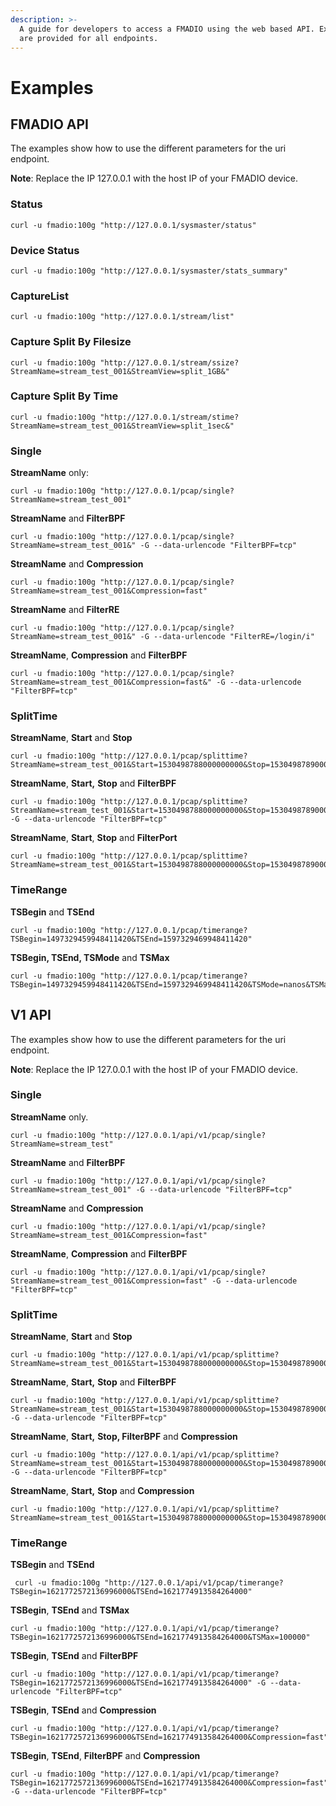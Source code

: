 ```yaml
---
description: >-
  A guide for developers to access a FMADIO using the web based API. Examples
  are provided for all endpoints.
---
```


# Examples

## FMADIO API

The examples show how to use the different parameters for the uri endpoint. 

**Note**: Replace the IP 127.0.0.1 with the host IP of your FMADIO device.

### Status

```text
curl -u fmadio:100g "http://127.0.0.1/sysmaster/status"
```

### Device Status

```text
curl -u fmadio:100g "http://127.0.0.1/sysmaster/stats_summary"
```

### CaptureList

```text
curl -u fmadio:100g "http://127.0.0.1/stream/list"
```

### Capture Split By Filesize

```text
curl -u fmadio:100g "http://127.0.0.1/stream/ssize?StreamName=stream_test_001&StreamView=split_1GB&"
```

### Capture Split By Time

```text
curl -u fmadio:100g "http://127.0.0.1/stream/stime?StreamName=stream_test_001&StreamView=split_1sec&"
```

### Single

**StreamName** only:

```text
curl -u fmadio:100g "http://127.0.0.1/pcap/single?StreamName=stream_test_001"
```

**StreamName** and **FilterBPF**

```text
curl -u fmadio:100g "http://127.0.0.1/pcap/single?StreamName=stream_test_001&" -G --data-urlencode "FilterBPF=tcp"
```

**StreamName** and **Compression**

```text
curl -u fmadio:100g "http://127.0.0.1/pcap/single?StreamName=stream_test_001&Compression=fast"
```

**StreamName** and **FilterRE**

```text
curl -u fmadio:100g "http://127.0.0.1/pcap/single?StreamName=stream_test_001&" -G --data-urlencode "FilterRE=/login/i" 
```

**StreamName**, **Compression** and **FilterBPF**

```text
curl -u fmadio:100g "http://127.0.0.1/pcap/single?StreamName=stream_test_001&Compression=fast&" -G --data-urlencode "FilterBPF=tcp"
```

### SplitTime

**StreamName**, **Start** and **Stop**

```text
curl -u fmadio:100g "http://127.0.0.1/pcap/splittime?StreamName=stream_test_001&Start=1530498788000000000&Stop=1530498789000000000&"
```

**StreamName**, **Start,** **Stop** and **FilterBPF**

```text
curl -u fmadio:100g "http://127.0.0.1/pcap/splittime?StreamName=stream_test_001&Start=1530498788000000000&Stop=1530498789000000000&" -G --data-urlencode "FilterBPF=tcp" 
```

**StreamName**, **Start**, **Stop** and **FilterPort**

```text
curl -u fmadio:100g "http://127.0.0.1/pcap/splittime?StreamName=stream_test_001&Start=1530498788000000000&Stop=1530498789000000000&FilterPort=0"
```

### TimeRange

**TSBegin** and **TSEnd**

```text
curl -u fmadio:100g "http://127.0.0.1/pcap/timerange?TSBegin=1497329459948411420&TSEnd=1597329469948411420"
```

**TSBegin, TSEnd, TSMode** and **TSMax**

```text
curl -u fmadio:100g "http://127.0.0.1/pcap/timerange?TSBegin=1497329459948411420&TSEnd=1597329469948411420&TSMode=nanos&TSMax=1000000"
```

## V1 API

The examples show how to use the different parameters for the uri endpoint. 

**Note**: Replace the IP 127.0.0.1 with the host IP of your FMADIO device.

### Single

**StreamName** only.

```text
curl -u fmadio:100g "http://127.0.0.1/api/v1/pcap/single?StreamName=stream_test"
```

**StreamName** and **FilterBPF**

```text
curl -u fmadio:100g "http://127.0.0.1/api/v1/pcap/single?StreamName=stream_test_001" -G --data-urlencode "FilterBPF=tcp"
```

**StreamName** and **Compression**

```text
curl -u fmadio:100g "http://127.0.0.1/api/v1/pcap/single?StreamName=stream_test_001&Compression=fast"
```

**StreamName**, **Compression** and **FilterBPF**

```text
curl -u fmadio:100g "http://127.0.0.1/api/v1/pcap/single?StreamName=stream_test_001&Compression=fast" -G --data-urlencode "FilterBPF=tcp"
```

### SplitTime

**StreamName**, **Start** and **Stop**

```text
curl -u fmadio:100g "http://127.0.0.1/api/v1/pcap/splittime?StreamName=stream_test_001&Start=1530498788000000000&Stop=1530498789000000000"
```

**StreamName**, **Start,** **Stop** and **FilterBPF**

```text
curl -u fmadio:100g "http://127.0.0.1/api/v1/pcap/splittime?StreamName=stream_test_001&Start=1530498788000000000&Stop=1530498789000000000" -G --data-urlencode "FilterBPF=tcp" 
```

**StreamName**, **Start,** **Stop, FilterBPF** and **Compression**

```text
curl -u fmadio:100g "http://127.0.0.1/api/v1/pcap/splittime?StreamName=stream_test_001&Start=1530498788000000000&Stop=1530498789000000000&Compression=fast" -G --data-urlencode "FilterBPF=tcp" 
```

**StreamName**, **Start,** **Stop** and **Compression**

```text
curl -u fmadio:100g "http://127.0.0.1/api/v1/pcap/splittime?StreamName=stream_test_001&Start=1530498788000000000&Stop=1530498789000000000&Compression=fast" 
```

### TimeRange

**TSBegin** and **TSEnd**

```text
 curl -u fmadio:100g "http://127.0.0.1/api/v1/pcap/timerange?TSBegin=1621772572136996000&TSEnd=1621774913584264000"
```

**TSBegin**, **TSEnd** and **TSMax**

```text
curl -u fmadio:100g "http://127.0.0.1/api/v1/pcap/timerange?TSBegin=1621772572136996000&TSEnd=1621774913584264000&TSMax=100000"
```

**TSBegin**, **TSEnd** and **FilterBPF**

```text
curl -u fmadio:100g "http://127.0.0.1/api/v1/pcap/timerange?TSBegin=1621772572136996000&TSEnd=1621774913584264000" -G --data-urlencode "FilterBPF=tcp"  
```

**TSBegin**, **TSEnd** and **Compression**

```text
curl -u fmadio:100g "http://127.0.0.1/api/v1/pcap/timerange?TSBegin=1621772572136996000&TSEnd=1621774913584264000&Compression=fast"
```

**TSBegin**, **TSEnd**, **FilterBPF** and **Compression**

```text
curl -u fmadio:100g "http://127.0.0.1/api/v1/pcap/timerange?TSBegin=1621772572136996000&TSEnd=1621774913584264000&Compression=fast" -G --data-urlencode "FilterBPF=tcp"
```

